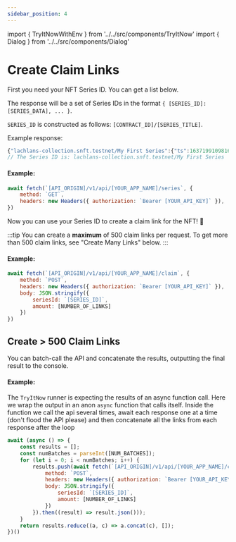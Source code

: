 ```yaml
---
sidebar_position: 4
---
```

import { TryItNowWithEnv } from '../../src/components/TryItNow'
import { Dialog } from '../../src/components/Dialog'

# Create Claim Links

First you need your NFT Series ID. You can get a list below.

The response will be a set of Series IDs in the format `{ [SERIES_ID]: [SERIES_DATA], ... }`.

`SERIES_ID` is constructed as follows: `[CONTRACT_ID]/[SERIES_TITLE]`.

Example response:

```js
{"lachlans-collection.snft.testnet/My First Series":{"ts":1637199109816}}
// The Series ID is: lachlans-collection.snft.testnet/My First Series
```

#### Example:

```js
await fetch(`[API_ORIGIN]/v1/api/[YOUR_APP_NAME]/series`, {
	method: `GET`,
	headers: new Headers({ authorization: `Bearer [YOUR_API_KEY]` }),
})
```
<TryItNowWithEnv />

Now you can use your Series ID to create a claim link for the NFT! 🎉

:::tip
You can create a **maximum** of 500 claim links per request. To get more than 500 claim links, see "Create Many Links" below.
:::

#### Example:

```js
await fetch(`[API_ORIGIN]/v1/api/[YOUR_APP_NAME]/claim`, {
	method: `POST`,
	headers: new Headers({ authorization: `Bearer [YOUR_API_KEY]` }),
	body: JSON.stringify({
		seriesId: `[SERIES_ID]`,
		amount: [NUMBER_OF_LINKS]
	})
})
```
<TryItNowWithEnv />

## Create > 500 Claim Links

You can batch-call the API and concatenate the results, outputting the final result to the console.

#### Example:

The `TryItNow` runner is expecting the results of an async function call. Here we wrap the output in an anon `async` function that calls itself. Inside the function we call the api several times, await each response one at a time (don't flood the API please) and then concatenate all the links from each response after the loop

```js
await (async () => {
	const results = [];
	const numBatches = parseInt([NUM_BATCHES]);
	for (let i = 0; i < numBatches; i++) {
		results.push(await fetch(`[API_ORIGIN]/v1/api/[YOUR_APP_NAME]/claim`, {
			method: `POST`,
			headers: new Headers({ authorization: `Bearer [YOUR_API_KEY]` }),
			body: JSON.stringify({
				seriesId: `[SERIES_ID]`,
				amount: [NUMBER_OF_LINKS]
			})
		}).then((result) => result.json()));
	}
	return results.reduce((a, c) => a.concat(c), []);
})()
```
<TryItNowWithEnv />

<Dialog />